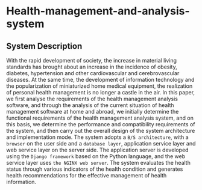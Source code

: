 # Health-management-and-analysis-system
## System Description
With the rapid development of society, the increase in material living standards has brought about an increase in the incidence of obesity, diabetes, hypertension and other cardiovascular and cerebrovascular diseases. 
At the same time, the development of information technology and the popularization of miniaturized home medical equipment, the realization of personal health management is no longer a castle in the air. In this paper, we first analyse the requirements of the health management analysis software, and through the analysis of the current situation of health management software at home and abroad, we initially determine the functional requirements of the health management analysis system, and on this basis, we determine the performance and compatibility requirements of the system, and then carry out the overall design of the system architecture and implementation mode. 
The system adopts a `B/S architecture`, with a `browser` on the user side and a `database layer`, application service layer and web service layer on the server side. The application server is developed using the `Django framework` based on the Python language, and the web service layer uses `the NGINX web server`. The system evaluates the health status through various indicators of the health condition and generates health recommendations for the effective management of health information.
